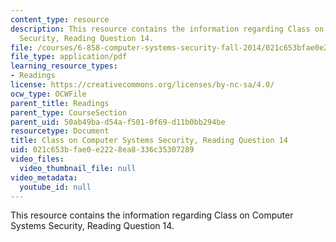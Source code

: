 ```yaml
---
content_type: resource
description: This resource contains the information regarding Class on Computer Systems
  Security, Reading Question 14.
file: /courses/6-858-computer-systems-security-fall-2014/021c653bfae0e2228ea8336c35307289_MIT6_858F14_Reading14.pdf
file_type: application/pdf
learning_resource_types:
- Readings
license: https://creativecommons.org/licenses/by-nc-sa/4.0/
ocw_type: OCWFile
parent_title: Readings
parent_type: CourseSection
parent_uid: 50ab49ba-d54a-f501-0f69-d11b0bb294be
resourcetype: Document
title: Class on Computer Systems Security, Reading Question 14
uid: 021c653b-fae0-e222-8ea8-336c35307289
video_files:
  video_thumbnail_file: null
video_metadata:
  youtube_id: null
---
```

This resource contains the information regarding Class on Computer Systems Security, Reading Question 14.